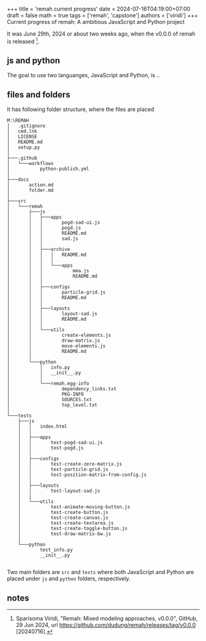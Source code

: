 +++
title = 'remah current progress'
date = 2024-07-16T04:19:00+07:00
draft = false
math = true
tags = ['remah', 'capstone']
authors = ['viridi']
+++
Current progress of remah: A ambitious JavaScript and Python project<!--more-->

It was June 29th, 2024 or about two weeks ago, when the v0.0.0 of remah is released [^remah_0.0.0].


## js and python
The goal to use two languanges, JavaScript and Python, is ..


## files and folders
It has following folder structure, where the files are placed

```
M:\REMAH
│   .gitignore
│   cmd.lnk
│   LICENSE
│   README.md
│   setup.py
│
├───.github
│   └───workflows
│           python-publish.yml
│
├───docs
│       action.md
│       folder.md
│
├───src
│   └───remah
│       ├───js
│       │   ├───apps
│       │   │       pogd-sad-ui.js
│       │   │       pogd.js
│       │   │       README.md
│       │   │       sad.js
│       │   │
│       │   ├───archive
│       │   │   │   README.md
│       │   │   │
│       │   │   └───apps
│       │   │           mma.js
│       │   │           README.md
│       │   │
│       │   ├───configs
│       │   │       particle-grid.js
│       │   │       README.md
│       │   │
│       │   ├───layouts
│       │   │       layout-sad.js
│       │   │       README.md
│       │   │
│       │   └───utils
│       │           create-elements.js
│       │           draw-matrix.js
│       │           move-elements.js
│       │           README.md
│       │
│       └───python
│           │   info.py
│           │   __init__.py
│           │
│           └───remah.egg-info
│                   dependency_links.txt
│                   PKG-INFO
│                   SOURCES.txt
│                   top_level.txt
│
└───tests
    ├───js
    │   │   index.html
    │   │
    │   ├───apps
    │   │       test-pogd-sad-ui.js
    │   │       test-pogd.js
    │   │
    │   ├───configs
    │   │       test-create-zero-matrix.js
    │   │       test-particle-grid.js
    │   │       test-position-matrix-from-config.js
    │   │
    │   ├───layouts
    │   │       test-layout-sad.js
    │   │
    │   └───utils
    │           test-animate-moving-button.js
    │           test-create-button.js
    │           test-create-canvas.js
    │           test-create-textarea.js
    │           test-create-toggle-button.js
    │           test-draw-matrix-bw.js
    │
    └───python
            test_info.py
            __init__.py
            
```

Two main folders are `src` and `tests` where both JavaScript and Python are placed under `js` and `python` folders, respectively. 


## notes
[^remah_0.0.0]: Sparisoma Viridi, "Remah: Mixed modeling approaches, v0.0.0", GitHub, 29 Jun 2024, url https://github.com/dudung/remah/releases/tag/v0.0.0 [20240716].
